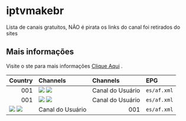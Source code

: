 # iptvmakebr
Lista de canais gratuitos, NÃO é pirata os links do canal foi retirados do sites

## Mais informações

Visite o ste para mais informações [Clique Aqui](https://maketvbr.wixsite.com/listatvbr) .

<table>
  <thead>
    <tr><th align="left">Country</th> <th align="left">Channels</th> <th align="left">Channels</th> <th align="left">EPG</th></tr>
  </thead>
  <tbody>
    <tr> <td align="right" nowrap>001</td> <td valign="top" rowspan="1"><img src="https://s2.dmcdn.net/u/9TvQN1X_UzxBWNIz3/60x60"/> <img src="https://s2.dmcdn.net/u/9TvQN1X_UzxBWNIz3/60x60"/></td> <td align="right" nowrap>Canal do Usuário</td> <td nowrap><code>es/af.xml</code></td></tr>
    <tr> <td align="right" nowrap>001</td> <td valign="top" rowspan="1"><img src="https://s2.dmcdn.net/u/9TvQN1X_UzxBWNIz3/60x60"/> <img src="https://s2.dmcdn.net/u/9TvQN1X_UzxBWNIz3/60x60"/></td> <td align="right" nowrap>Canal do Usuário</td> <td nowrap><code>es/af.xml</code></td></tr>
   <tr><td valign="top" rowspan="1"><img src="https://s2.dmcdn.net/u/9TvQN1X_UzxBWNIz3/60x60"/> <img src="https://s2.dmcdn.net/u/9TvQN1X_UzxBWNIz3/60x60"/></td> <td align="right" nowrap>Canal do Usuário</td> <td align="right" nowrap>001</td>  <td nowrap><code>es/af.xml</code></td></tr>
  </tbody>
</table>

